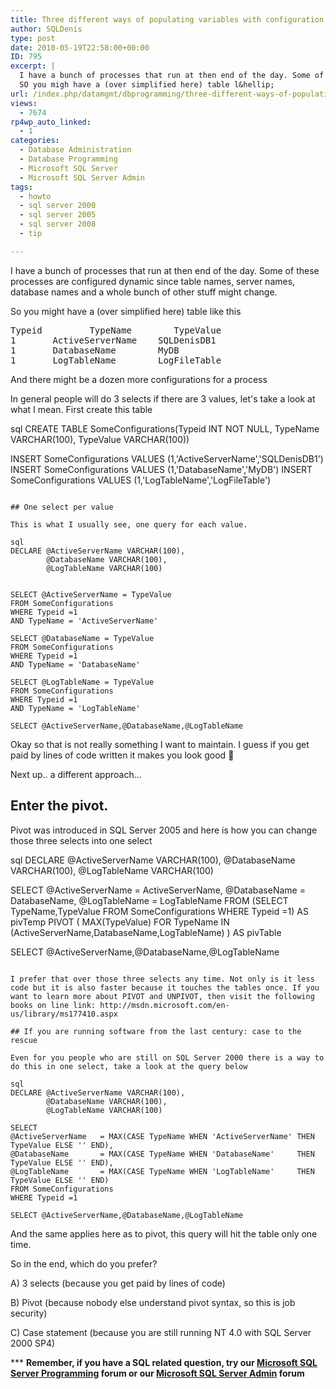 ```yaml
---
title: Three different ways of populating variables with configuration values in SQL Server
author: SQLDenis
type: post
date: 2010-05-19T22:58:00+00:00
ID: 795
excerpt: |
  I have a bunch of processes that run at then end of the day. Some of these processes are configured dynamic since table names, server names, database names and a whole bunch of other stuff might change.
  SO you migh have a (over simplified here) table l&hellip;
url: /index.php/datamgmt/dbprogramming/three-different-ways-of-populating-varia/
views:
  - 7674
rp4wp_auto_linked:
  - 1
categories:
  - Database Administration
  - Database Programming
  - Microsoft SQL Server
  - Microsoft SQL Server Admin
tags:
  - howto
  - sql server 2000
  - sql server 2005
  - sql server 2008
  - tip

---
```

I have a bunch of processes that run at then end of the day. Some of these processes are configured dynamic since table names, server names, database names and a whole bunch of other stuff might change.
  
So you might have a (over simplified here) table like this

<pre>Typeid	        TypeName		TypeValue
1		ActiveServerName	SQLDenisDB1
1		DatabaseName		MyDB
1		LogTableName		LogFileTable</pre>

And there might be a dozen more configurations for a process
  
In general people will do 3 selects if there are 3 values, let's take a look at what I mean. First create this table

sql
CREATE TABLE SomeConfigurations(Typeid INT NOT NULL, 
			TypeName VARCHAR(100), 
			TypeValue VARCHAR(100))

INSERT SomeConfigurations VALUES (1,'ActiveServerName','SQLDenisDB1')
INSERT SomeConfigurations VALUES (1,'DatabaseName','MyDB')
INSERT SomeConfigurations VALUES (1,'LogTableName','LogFileTable')
```

## One select per value

This is what I usually see, one query for each value.

sql
DECLARE @ActiveServerName VARCHAR(100),
		@DatabaseName VARCHAR(100),
		@LogTableName VARCHAR(100)
		

SELECT @ActiveServerName = TypeValue
FROM SomeConfigurations
WHERE Typeid =1
AND TypeName = 'ActiveServerName'

SELECT @DatabaseName = TypeValue
FROM SomeConfigurations
WHERE Typeid =1
AND TypeName = 'DatabaseName'

SELECT @LogTableName = TypeValue
FROM SomeConfigurations
WHERE Typeid =1
AND TypeName = 'LogTableName'

SELECT @ActiveServerName,@DatabaseName,@LogTableName
```

Okay so that is not really something I want to maintain. I guess if you get paid by lines of code written it makes you look good 🙂
  
Next up.. a different approach...

## Enter the pivot.

Pivot was introduced in SQL Server 2005 and here is how you can change those three selects into one select

sql
DECLARE @ActiveServerName VARCHAR(100),
		@DatabaseName VARCHAR(100),
		@LogTableName VARCHAR(100)

SELECT @ActiveServerName = ActiveServerName,
@DatabaseName = DatabaseName,
@LogTableName = LogTableName
FROM
(SELECT TypeName,TypeValue
FROM SomeConfigurations
WHERE Typeid =1) AS pivTemp
PIVOT
(   MAX(TypeValue)
    FOR TypeName IN (ActiveServerName,DatabaseName,LogTableName)
) AS pivTable

SELECT @ActiveServerName,@DatabaseName,@LogTableName
```

I prefer that over those three selects any time. Not only is it less code but it is also faster because it touches the tables once. If you want to learn more about PIVOT and UNPIVOT, then visit the following books on line link: http://msdn.microsoft.com/en-us/library/ms177410.aspx

## If you are running software from the last century: case to the rescue

Even for you people who are still on SQL Server 2000 there is a way to do this in one select, take a look at the query below

sql
DECLARE @ActiveServerName VARCHAR(100),
		@DatabaseName VARCHAR(100),
		@LogTableName VARCHAR(100)

SELECT 
@ActiveServerName	= MAX(CASE TypeName WHEN 'ActiveServerName' THEN TypeValue ELSE '' END),
@DatabaseName		= MAX(CASE TypeName WHEN 'DatabaseName'		THEN TypeValue ELSE '' END),
@LogTableName		= MAX(CASE TypeName WHEN 'LogTableName'		THEN TypeValue ELSE '' END) 
FROM SomeConfigurations
WHERE Typeid =1

SELECT @ActiveServerName,@DatabaseName,@LogTableName
```

And the same applies here as to pivot, this query will hit the table only one time.

So in the end, which do you prefer?

A) 3 selects (because you get paid by lines of code)
  
B) Pivot (because nobody else understand pivot syntax, so this is job security)
  
C) Case statement (because you are still running NT 4.0 with SQL Server 2000 SP4)

\*** **Remember, if you have a SQL related question, try our [Microsoft SQL Server Programming][1] forum or our [Microsoft SQL Server Admin][2] forum**<ins></ins>

 [1]: http://forum.ltd.local/viewforum.php?f=17
 [2]: http://forum.ltd.local/viewforum.php?f=22
